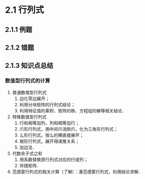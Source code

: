 # 2.1 行列式

## 2.1.1 例题

## 2.1.2 错题

## 2.1.3 知识点总结

### 数值型行列式的计算

1. 普通数值型行列式
    1. 边化零边展开；
    2. 利用分块矩阵的行列式结论；
    3. 利用特征值的乘积、矩阵的秩、方程组的解等相关结论．
2. 特殊数值型行列式
    1. 行和相等加列，列和相等加行；
    2. 爪形行列式，用中间爪消侧爪，化为三角形行列式；
    3. 么形行列式，按么的横直接展开；
    4. 梭形行列式，展开得递推关系；
    5. 加边法．
3. 代数余子式之和
    1. 用系数替换原行列式对应的行或列；
    2. 伴随矩阵．
4. 范德蒙行列式的相关计算（了解）：凑范德蒙行列式，利用结论求解．
